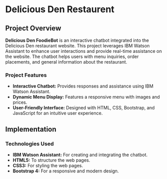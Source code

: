 # Delicious Den Restaurent

## Project Overview

**Delicious Den FoodieBot** is an interactive chatbot integrated into the Delicious Den restaurant website. 
This project leverages IBM Watson Assistant to enhance user interactions and provide real-time assistance on the website. 
The chatbot helps users with menu inquiries, order placements, and general information about the restaurant.

### Project Features

- **Interactive Chatbot:** Provides responses and assistance using IBM Watson Assistant.
- **Dynamic Menu Display:** Features a responsive menu with images and prices.
- **User-Friendly Interface:** Designed with HTML, CSS, Bootstrap, and JavaScript for an intuitive user experience.

## Implementation

### Technologies Used

- **IBM Watson Assistant:** For creating and integrating the chatbot.
- **HTML5:** To structure the web pages.
- **CSS3:** For styling the web pages.
- **Bootstrap 4:** For a responsive and modern design.
